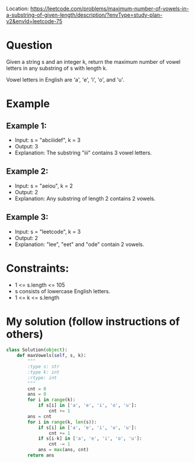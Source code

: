 Location: https://leetcode.com/problems/maximum-number-of-vowels-in-a-substring-of-given-length/description/?envType=study-plan-v2&envId=leetcode-75

# Question
Given a string s and an integer k, return the maximum number of vowel letters in any substring of s with length k.

Vowel letters in English are 'a', 'e', 'i', 'o', and 'u'.

 # Example

## Example 1:

- Input: s = "abciiidef", k = 3
- Output: 3
- Explanation: The substring "iii" contains 3 vowel letters.
## Example 2:

- Input: s = "aeiou", k = 2
- Output: 2
- Explanation: Any substring of length 2 contains 2 vowels.

## Example 3:

- Input: s = "leetcode", k = 3
- Output: 2
- Explanation: "lee", "eet" and "ode" contain 2 vowels.
 

# Constraints:
- 1 <= s.length <= 105
- s consists of lowercase English letters.
- 1 <= k <= s.length

# My solution (follow instructions of others)
```python
class Solution(object):
    def maxVowels(self, s, k):
        """
        :type s: str
        :type k: int
        :rtype: int
        """
        cnt = 0
        ans = 0
        for i in range(k):
            if s[i] in ['a', 'e', 'i', 'o', 'u']:
                cnt += 1
        ans = cnt
        for i in range(k, len(s)):
            if s[i] in ['a', 'e', 'i', 'o', 'u']:
                cnt += 1
            if s[i-k] in ['a', 'e', 'i', 'o', 'u']:
                cnt -= 1
            ans = max(ans, cnt)
        return ans

```
